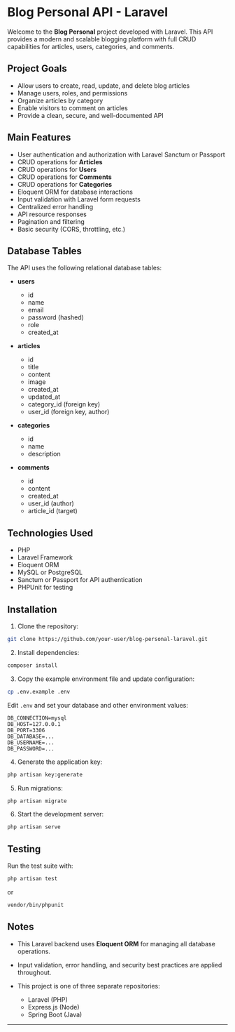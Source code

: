 # Blog Personal API - Laravel

Welcome to the **Blog Personal** project developed with Laravel. This API provides a modern and scalable blogging platform with full CRUD capabilities for articles, users, categories, and comments.

## Project Goals

* Allow users to create, read, update, and delete blog articles
* Manage users, roles, and permissions
* Organize articles by category
* Enable visitors to comment on articles
* Provide a clean, secure, and well-documented API

## Main Features

* User authentication and authorization with Laravel Sanctum or Passport
* CRUD operations for **Articles**
* CRUD operations for **Users**
* CRUD operations for **Comments**
* CRUD operations for **Categories**
* Eloquent ORM for database interactions
* Input validation with Laravel form requests
* Centralized error handling
* API resource responses
* Pagination and filtering
* Basic security (CORS, throttling, etc.)

## Database Tables

The API uses the following relational database tables:

* **users**

  * id
  * name
  * email
  * password (hashed)
  * role
  * created\_at

* **articles**

  * id
  * title
  * content
  * image
  * created\_at
  * updated\_at
  * category\_id (foreign key)
  * user\_id (foreign key, author)

* **categories**

  * id
  * name
  * description

* **comments**

  * id
  * content
  * created\_at
  * user\_id (author)
  * article\_id (target)

## Technologies Used

* PHP
* Laravel Framework
* Eloquent ORM
* MySQL or PostgreSQL
* Sanctum or Passport for API authentication
* PHPUnit for testing

## Installation

1. Clone the repository:

```bash
git clone https://github.com/your-user/blog-personal-laravel.git
```

2. Install dependencies:

```bash
composer install
```

3. Copy the example environment file and update configuration:

```bash
cp .env.example .env
```

Edit `.env` and set your database and other environment values:

```env
DB_CONNECTION=mysql
DB_HOST=127.0.0.1
DB_PORT=3306
DB_DATABASE=...
DB_USERNAME=...
DB_PASSWORD=...
```

4. Generate the application key:

```bash
php artisan key:generate
```

5. Run migrations:

```bash
php artisan migrate
```

6. Start the development server:

```bash
php artisan serve
```

## Testing

Run the test suite with:

```bash
php artisan test
```

or

```bash
vendor/bin/phpunit
```

## Notes

* This Laravel backend uses **Eloquent ORM** for managing all database operations.
* Input validation, error handling, and security best practices are applied throughout.
* This project is one of three separate repositories:

  * Laravel (PHP)
  * Express.js (Node)
  * Spring Boot (Java)

---
